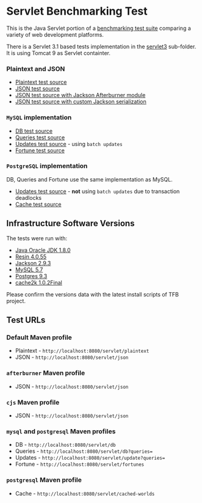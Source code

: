 # Servlet Benchmarking Test

This is the Java Servlet portion of a [benchmarking test suite](../) comparing a variety of web development platforms.

There is a Servlet 3.1 based tests implementation in the [servlet3](../servlet3) sub-folder. It is using Tomcat 9 as Servlet containter.

### Plaintext and JSON

* [Plaintext test source](src/main/java/hello/PlaintextServlet.java)
* [JSON test source](src/main/java/hello/JsonServlet.java)
* [JSON test source with Jackson Afterburner module](src/main/java/hello/JsonAfterburnerServlet.java)
* [JSON test source with custom Jackson serialization](src/main/java/hell/JsonCJSServlet.java)

### `MySQL` implementation

* [DB test source](src/main/java/hello/DbPoolServlet.java)
* [Queries test source](src/main/java/hello/DbPoolServlet.java)
* [Updates test source](src/main/java/hello/UpdateServlet.java) - using `batch updates`
* [Fortune test source](src/main/java/hello/FortunesServlet.java)

### `PostgreSQL` implementation

DB, Queries and Fortune use the same implementation as MySQL.

* [Updates test source](src/main/java/hello/PostgresUpdateServlet.java) - **not** using `batch updates` due to transaction deadlocks
* [Cache test source](src/main/java/hello/Cache2kPostgresServlet.java)

## Infrastructure Software Versions

The tests were run with:

* [Java Oracle JDK 1.8.0](http://openjdk.java.net/)
* [Resin 4.0.55](http://www.caucho.com/)
* [Jackson 2.9.3](http://wiki.fasterxml.com/JacksonHome)
* [MySQL 5.7](https://dev.mysql.com/)
* [Postgres 9.3](http://www.postgresql.org/)
* [cache2k 1.0.2Final](https://cache2k.org/)

Please confirm the versions data with the latest install scripts of TFB project.

## Test URLs

### Default Maven profile

 * Plaintext - `http://localhost:8080/servlet/plaintext`
 * JSON - `http://localhost:8080/servlet/json`

### `afterburner` Maven profile

 * JSON - `http://localhost:8080/servlet/json`

### `cjs` Maven profile

 * JSON - `http://localhost:8080/servlet/json`

### `mysql` and `postgresql` Maven profiles

 * DB - `http://localhost:8080/servlet/db`
 * Queries - `http://localhost:8080/servlet/db?queries=`
 * Updates - `http://localhost:8080/servlet/update?queries=`
 * Fortune - `http://localhost:8080/servlet/fortunes`

### `postgresql` Maven profile
 
 * Cache - `http://localhost:8080/servlet/cached-worlds`
